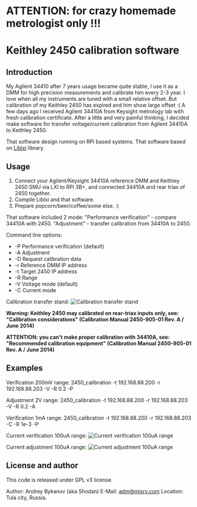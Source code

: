 # **ATTENTION: for crazy homemade metrologist only !!!**

# Keithley 2450 calibration software

## Introduction

My Agilent 34410 after 7 years usage became quite stable, I use it as a DMM for high precision measurements and calibrate him every 2-3 year.
I love when all my instruments are tuned with a small relative offset.
But calibration of my Keithley 2450 has expired and him show large offset :(
A few days ago I received Agilent 34410A from Keysight metrology lab with fresh calibration certificate. After a little and very painful thinking, I decided make software for transfer voltage/current calibration from Agilent 34410A to Keithley 2450.

That software design running on RPi based systems. That software based on [Liblxi](https://github.com/lxi-tools/liblxi) library.


## Usage

 1. Connect your Agilent/Keysight 34410A reference DMM and Keithley 2450 SMU via LXI to RPi 3B+, and connected 34410A and rear triax of 2450 together.
 2. Compile Liblxi and that software.
 3. Prepare popcorn/beer/coffee/some else. :)

That software included 2 mode: 
"Performance verification" - compare 34410A with 2450. 
"Adjustment" - transfer calibration from 34410A to 2450. 

Command line options:
- -P Performance verification (default)
- -A Adjustment
- -D Request calibration data
- -r Reference DMM IP address
- -t Target 2450 IP address
- -R Range
- -V Voltage mode (default)
- -C Current mode

Calibration transfer stand:
![Calibration transfer stand](https://misrv.com/wp-content/uploads/2020/06/DSC_0001.jpg)

**Warning: Keithley 2450 may calibrated on rear-triax inputs only, see: "Calibration considerations" (Calibration Manual 2450-905-01 Rev. A / June 2014)**

**ATTENTION: you can't make proper calibration with 34410A, see: "Recommended calibration equipment" (Calibration Manual 2450-905-01 Rev. A / June 2014)**

## Examples

Verification 200mV range: 2450_calibration -t 192.168.88.200 -r 192.168.88.203 -V -R 0.2 -P

Adjustment 2V range: 2450_calibration -t 192.168.88.200 -r 192.168.88.203 -V -R 0.2 -A

Verification 1mA range: 2450_calibration -t 192.168.88.200 -r 192.168.88.203 -C -R 1e-3 -P

Current verification 100uA range:
![Current verification 100uA range](https://misrv.com/wp-content/uploads/2020/06/curr_perf.png)

Current adjustment 100uA range:
![Current adjustment 100uA range](https://misrv.com/wp-content/uploads/2020/06/curr_adj.png)

## License and author

This code is released under GPL v3 license.

Author: Andrey Bykanov (aka Shodan)
E-Mail: adm@misrv.com
Location: Tula city, Russia.
